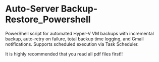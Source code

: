 # Auto-Server Backup-Restore_Powershell
PowerShell script for automated Hyper-V VM backups with incremental backup, auto-retry on failure, total backup time logging, and Gmail notifications. Supports scheduled execution via Task Scheduler.

It is highly recommended that you read all pdf files first!!
